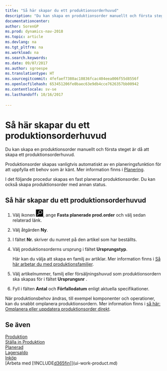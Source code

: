 ```yaml
---
title: "Så här skapar du ett produktionsorderhuvud"
description: "Du kan skapa en produktionsorder manuellt och första steget är då att skapa ett produktionsorderhuvud."
documentationcenter: 
author: SorenGP
ms.prod: dynamics-nav-2018
ms.topic: article
ms.devlang: na
ms.tgt_pltfrm: na
ms.workload: na
ms.search.keywords: 
ms.date: 09/07/2017
ms.author: sgroespe
ms.translationtype: HT
ms.sourcegitcommit: 4fefaef7380ac10836fcac404eea006f55d8556f
ms.openlocfilehash: 653451206fe0baec63e9db4cce7626357bb00942
ms.contentlocale: sv-se
ms.lasthandoff: 10/16/2017

---
```

# <a name="how-to-create-production-order-headers"></a>Så här skapar du ett produktionsorderhuvud
Du kan skapa en produktionsorder manuellt och första steget är då att skapa ett produktionsorderhuvud.

Produktionsorder skapas vanligtvis automatiskt av en planeringsfunktion för att uppfylla ett behov som är känt. Mer information finns i [Planering](production-planning.md).   

I det följande procedur skapas en fast planerad produktionsorder. Du kan också skapa produktionsorder med annan status.  

## <a name="to-create-a-production-order-header"></a>Så här skapar du ett produktionsorderhuvud  
1.  Välj ikonen ![Söka efter sida eller rapport](media/ui-search/search_small.png "ikonen Söka efter sida eller rapport"), ange **Fasta planerade prod.order** och välj sedan relaterad länk.  
2.  Välj åtgärden **Ny**.  
3.  I fältet **Nr.** skriver du numret på den artikel som har beställts.  
4.  Välj produktionsorderns ursprung i fältet **Ursprungstyp**.

    Här kan du välja att skapa en familj av artiklar. Mer information finns i [Så här arbetar du med produktionsfamiljer](production-how-work-family.md).
5.  Välj artikelnummer, familj eller försäljningshuvud som produktionsordern ska skapas för i fältet **Ursprungsnr** .  
6.  Fyll i fälten **Antal** och **Förfallodatum** enligt aktuella specifikationer.  

När produktionsbehov ändras, till exempel komponenter och operationer, kan du snabbt omplanera produktionsordern. Mer information finns i [så här: Omplanera eller uppdatera produktionsorder direkt](production-how-to-replan-refresh-production-orders.md). 

## <a name="see-also"></a>Se även  
[Produktion](production-manage-manufacturing.md)    
[Ställa in Produktion](production-configure-production-processes.md)  
[Planerad](production-planning.md)      
[Lagersaldo](inventory-manage-inventory.md)  
[Inköp](purchasing-manage-purchasing.md)  
[Arbeta med [!INCLUDE[d365fin](includes/d365fin_md.md)]](ui-work-product.md)

